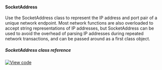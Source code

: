 #### SocketAddress

Use the SocketAddress class to represent the IP address and port pair of a unique network endpoint. Most network functions are also overloaded to accept string representations of IP addresses, but SocketAddress can be used to avoid the overhead of parsing IP addresses during repeated network transactions, and can be passed around as a first class object.

##### SocketAddress class reference

[![View code](https://www.mbed.com/embed/?type=library)](/docs/v5.4/mbed-os-api-doxy/class_socket_address.html)
